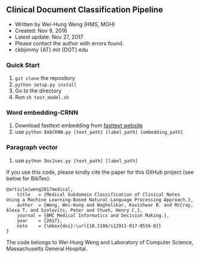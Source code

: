 ## Clinical Document Classification Pipeline

- Written by Wei-Hung Weng (HMS, MGH)
- Created: Nov 9, 2016
- Latest update: Nov 27, 2017
- Please contact the author with errors found.
- ckbjimmy {AT} mit {DOT} edu

### Quick Start
1. `git clone` the repository
2. `python setup.py install`
3. Go to the directory
4. Run `sh test_model.sh`

### Word embedding-CRNN
1. Download fasttext embedding from [fasttext website](https://fasttext.cc/docs/en/english-vectors.html)
2. use `python EmbCRNN.py [text_path] [label_path] [embedding_path]`

### Paragraph vector
1. use `python Doc2vec.py [text_path] [label_path]`

If you use this code, please kindly cite the paper for this GitHub project (see below for BibTex):

```
@article{weng2017medical,
    title   = {Medical Subdomain Classification of Clinical Notes Using a Machine Learning-Based Natural Language Processing Approach.},
    author  = {Weng, Wei-Hung and Wagholikar, Kavishwar B. and McCray, Alexa T. and Szolovits, Peter and Chueh, Henry C.},
    journal = {BMC Medical Informatics and Decision Making.},
    year    = {2017},
    note    = {\mbox{doi}:\url{10.1186/s12911-017-0556-8}}
}
```

The code belongs to Wei-Hung Weng and Laboratory of Computer Science, Massachusetts General Hospital.
